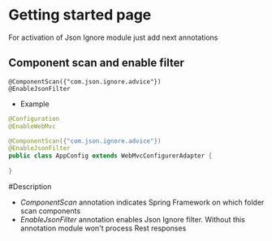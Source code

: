 # Getting started page
For activation of Json Ignore module just add next annotations

## Component scan and enable filter
```text
@ComponentScan({"com.json.ignore.advice"})
@EnableJsonFilter
```

* Example 
```java
@Configuration
@EnableWebMvc

@ComponentScan({"com.json.ignore.advice"})
@EnableJsonFilter
public class AppConfig extends WebMvcConfigurerAdapter {
    
}
```

#Description
* *ComponentScan*  annotation indicates Spring Framework on which folder scan components
* *EnableJsonFilter* annotation enables Json Ignore filter. Without this annotation module won't process Rest responses 

